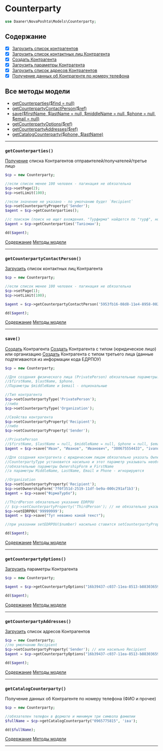 # Counterparty

```php
use Daaner\NovaPoshta\Models\Counterparty;
```

## Содержание
- [x] [Загрузить список контрагентов](Counterparty.md#getCounterparties)
- [x] [Загрузить список контактных лиц Контрагента](Counterparty.md#getCounterpartyContactPerson)
- [x] [Создать Контрагента](Counterparty.md#save)
- [x] [Загрузить параметры Контрагента](Counterparty.md#getCounterpartyOptions)
- [x] [Загрузить список адресов Контрагентов](Counterparty.md#getCounterpartyAddresses)
- [x] [Получение данных об Контрагенте по номеру телефона](Counterparty.md#getCatalogCounterparty)

## Все методы модели
- [getCounterparties($find = null)](#getCounterparties)
- [getCounterpartyContactPerson($ref)](#getCounterpartyContactPerson)
- [save($firstName, $lastName = null, $middleName = null, $phone = null, $email = null)](#save)
- [getCounterpartyOptions($ref)](#getCounterpartyOptions)
- [getCounterpartyAddresses($ref)](#getCounterpartyAddresses)
- [getCatalogCounterparty($phone, $lastName)](#getCatalogCounterparty)

---

### `getCounterparties()`
[Получение](https://developers.novaposhta.ua/view/model/a28f4b04-8512-11ec-8ced-005056b2dbe1/method/a37a06df-8512-11ec-8ced-005056b2dbe1) списка Контрагентов отправителей/получателей/третье лицо
```php
$cp = new Counterparty;

//если список менее 100 человек - пагинация не обязательна
$cp->setPage(2);
$cp->setLimit(100);

//если значение не указано - по умолчанию будет `Recipient`
$cp->setCounterpartyProperty('Sender');
$agent = $cp->getCounterparties();

//с поиском (поиск не ищет вхождения. "Турфирма" найдется по "турф", но не найдется по "фирма")
$agent = $cp->getCounterparties('Талісман');

dd($agent);
```
[Содержание](#Содержание) [Методы модели](#Все-методы-модели)
***


### `getCounterpartyContactPerson()`
[Загрузить](https://developers.novaposhta.ua/view/model/a28f4b04-8512-11ec-8ced-005056b2dbe1/method/a3575a67-8512-11ec-8ced-005056b2dbe1) список контактных лиц Контрагента
```php
$cp = new Counterparty;

//если список менее 100 человек - пагинация не обязательна
$cp->setPage(1);
$cp->setLimit(100);

$agent = $cp->getCounterpartyContactPerson('5953fb16-08d8-11e4-8958-0025909b4e33');

dd($agent);
```
[Содержание](#Содержание) [Методы модели](#Все-методы-модели)
***


### `save()`
[Создать](https://developers.novaposhta.ua/view/model/a28f4b04-8512-11ec-8ced-005056b2dbe1/method/0ae5dd75-8a5f-11ec-8ced-005056b2dbe1) Контрагента
[Создать](https://developers.novaposhta.ua/view/model/a28f4b04-8512-11ec-8ced-005056b2dbe1/method/bc3c44c7-8a8a-11ec-8ced-005056b2dbe1) Контрагента с типом (юридическое лицо) или организацию
[Создать](https://developers.novaposhta.ua/view/model/a28f4b04-8512-11ec-8ced-005056b2dbe1/method/b0fdf818-8a8e-11ec-8ced-005056b2dbe1) Контрагента с типом третьего лица (данные подтягиваются из информации кода ЕДРПОУ)
```php
$cp = new Counterparty;

//Для создания физического лица (PrivatePerson) обязательные параметры:
//$firstName, $lastName, $phone.
//Параметры $middleName и $email - опциональные

//Тип контрагента
$cp->setCounterpartyType('PrivatePerson');
//либо
$cp->setCounterpartyType('Organization');

//Свойства контрагента
$cp->setCounterpartyProperty('Recipient');
//либо
$cp->setCounterpartyProperty('Sender');

//PrivatePerson
//$firstName, $lastName = null, $middleName = null, $phone = null, $email = null
$agent = $cp->save("Иван", "Иванов", "Иванович", "380675554433", "ivanov@gmail.com");

//Для создания контрагента с юридическим лицом обязательно указать OwnershipForm
//CounterpartyType установится насильно и этот параметр указывать необязательно
//обязательные параметры OwnershipForm и FirstName
//а параметры MiddleName, LastName, Email и Phone - игнорируются

//Organization
$cp->setCounterpartyProperty('Recipient');
$cp->setOwnershipForm('7f0f351d-2519-11df-be9a-000c291af1b3');
$agent = $cp->save("ФірмаТурбо");

//ThirdPerson обязательно указание EDRPOU
// $cp->setCounterpartyProperty('ThirdPerson'); // не обязательно указывать
$cp->setEDRPOU('99999999');
$agent = $cp->save("Тут неважно какой текст");

//при указании setEDRPOU($number) насильно ставится setCounterpartyProperty('ThirdPerson')

dd($agent);
```
[Содержание](#Содержание) [Методы модели](#Все-методы-модели)
***


### `getCounterpartyOptions()`
[Загрузить](https://developers.novaposhta.ua/view/model/a28f4b04-8512-11ec-8ced-005056b2dbe1/method/a332efbf-8512-11ec-8ced-005056b2dbe1) параметры Контрагента
```php
$cp = new Counterparty;

$agent = $cp->getCounterpartyOptions("16b39437-c037-11ea-8513-b88303659df5");

dd($agent);
```
[Содержание](#Содержание) [Методы модели](#Все-методы-модели)
***


### `getCounterpartyAddresses()`
[Загрузить](https://developers.novaposhta.ua/view/model/a28f4b04-8512-11ec-8ced-005056b2dbe1/method/a30dbb7c-8512-11ec-8ced-005056b2dbe1) список адресов Контрагентов
```php
$cp = new Counterparty;
//по умолчанию Recipient
$cp->setCounterpartyProperty('Sender'); // или насильно Recipient
$agent = $cp->getCounterpartyOptions("16b39437-c037-11ea-8513-b88303659df5");

dd($agent);
```
[Содержание](#Содержание) [Методы модели](#Все-методы-модели)
***


### `getCatalogCounterparty()`
Получение данных об Контрагенте по номеру телефона (ФИО и прочее)

```php
$cp = new Counterparty;

//обязателен телефон в формате и минимум три символа фамилии
$fullName = $cp->getCatalogCounterparty("0965775815", 'іва');

dd($fullName);
```
[Содержание](#Содержание) [Методы модели](#Все-методы-модели)
***
